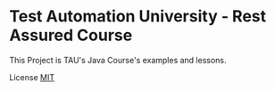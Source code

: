 # Test Automation University - Rest Assured Course
This Project is TAU's Java Course's examples and lessons.

License
[MIT](https://choosealicense.com/licenses/mit/)
